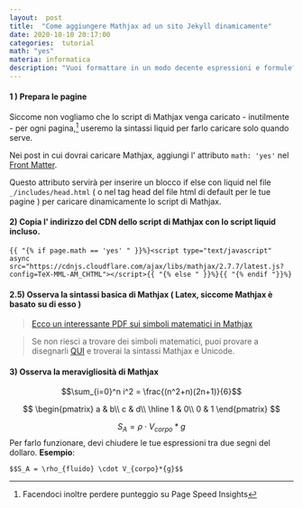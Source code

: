 ```yaml
---
layout:  post
title:  "Come aggiungere Mathjax ad un sito Jekyll dinamicamente"
date: 2020-10-10 20:17:00
categories:  tutorial
math: "yes"
materia: informatica
description: "Vuoi formattare in un modo decente espressioni e formule? Aggiungi il CDN con lo script di Mathjax, impara la sintassi basica, e inserisci le tue espressioni tra $$"
---
```



#### 1 ) Prepara le pagine

Siccome non vogliamo che lo script di Mathjax venga caricato - inutilmente - per ogni pagina,[^1] useremo la sintassi liquid per farlo caricare solo quando serve. 

Nei post in cui dovrai caricare Mathjax, aggiungi l' attributo `math: 'yes'` nel [Front Matter](https://jekyllrb.com/docs/front-matter/).

Questo attributo servirà per inserire un blocco if else con liquid nel file `_/includes/head.html` ( o nel tag head del file html di default per le tue pagine ) per caricare dinamicamente lo script di Mathjax.

#### 2) Copia l' indirizzo del CDN dello script di Mathjax con lo script liquid incluso.

    {{ "{% if page.math == 'yes' " }}%}<script type="text/javascript" async src="https://cdnjs.cloudflare.com/ajax/libs/mathjax/2.7.7/latest.js?config=TeX-MML-AM_CHTML"></script>{{ "{% else " }}%}{{ "{% endif "}}%}

#### 2.5) Osserva la sintassi basica di Mathjax ( Latex, siccome Mathjax è basato su di esso )

> [Ecco un interessante PDF sui simboli matematici in Mathjax](https://www.caam.rice.edu/~heinken/latex/symbols.pdf)


> Se non riesci a trovare dei simboli matematici, puoi provare a disegnarli [QUI](http://detexify.kirelabs.org/classify.html) e troverai la sintassi Mathjax e Unicode.

#### 3) Osserva la meravigliosità di Mathjax

$$\sum_{i=0}^n i^2 = \frac{(n^2+n)(2n+1)}{6}$$

$$
  \begin{pmatrix}
    a & b\\
    c & d\\
  \hline
    1 & 0\\
    0 & 1
  \end{pmatrix}
$$

$$S_A = \rho \cdot V_{corpo}*{g}$$
Per farlo funzionare, devi chiudere le tue espressioni tra due segni del dollaro. **Esempio**:

    $$S_A = \rho_{fluido} \cdot V_{corpo}*{g}$$


[^1]: Facendoci inoltre perdere punteggio su Page Speed Insights
